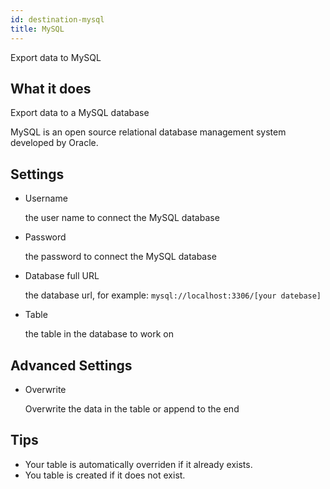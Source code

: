 ```yaml
---
id: destination-mysql
title: MySQL
---
```


Export data to MySQL

## What it does 

Export data to a MySQL database

MySQL is an open source relational database management system developed by Oracle.

## Settings 

* Username
  
  the user name to connect the MySQL database 

* Password

  the password to connect the MySQL database

* Database full URL

  the database url, for example: `mysql://localhost:3306/[your datebase]`

* Table 

  the table in the database to work on

## Advanced Settings

* Overwrite

	Overwrite the data in the table or append to the end


## Tips 

* Your table is automatically overriden if it already exists.
* You table is created if it does not exist.

